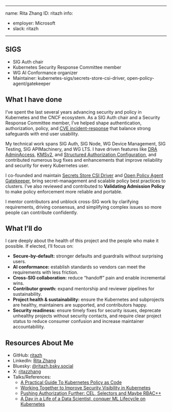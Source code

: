 -------------------------------------------------------------
name: Rita Zhang
ID: ritazh
info:
- employer: Microsoft
- slack: ritazh
-------------------------------------------------------------

## SIGS

- SIG Auth chair
- Kubernetes Security Response Committee member
- WG AI Conformance organizer
- Maintainer: kubernetes-sigs/secrets-store-csi-driver, open-policy-agent/gatekeeper

## What I have done

I’ve spent the last several years advancing security and policy in Kubernetes and the CNCF ecosystem. As a SIG Auth chair and a Security Response Committee member, I’ve helped shape authentication, authorization, policy, and [CVE incident-response](https://github.com/kubernetes/kubernetes/issues?q=is%3Aissue%20state%3Aclosed%20label%3Aofficial-cve-feed%20ritazh) that balance strong safeguards with end user usability.

My technical work spans SIG Auth, SIG Node, WG Device Management, SIG Testing, SIG APIMachinery, and WG LTS. I have driven features like [DRA AdminAccess](https://github.com/kubernetes/enhancements/tree/master/keps/sig-auth/5018-dra-adminaccess), [KMSv2](https://github.com/kubernetes/enhancements/blob/master/keps/sig-auth/3299-kms-v2-improvements), and [Structured Authorization Configuration](https://github.com/kubernetes/enhancements/tree/master/keps/sig-auth/3221-structured-authorization-configuration), and contributed numerous bug fixes and enhancements that improve reliability and security for every Kubernetes user.

I co-founded and maintain [Secrets Store CSI Driver](https://github.com/kubernetes-sigs/secrets-store-csi-driver) and [Open Policy Agent Gatekeeper](https://github.com/open-policy-agent/gatekeeper), bring secret-management and scalable policy best practices to clusters. I’ve also reviewed and contributed to **Validating Admission Policy** to make policy enforcement more reliable and portable.

I mentor contributors and unblock cross-SIG work by clarifying requirements, driving consensus, and simplifying complex issues so more people can contribute confidently.

## What I’ll do

I care deeply about the health of this project and the people who make it possible. If elected, I’ll focus on:

- **Secure-by-default:** stronger defaults and guardrails without surprising users.  
- **AI conformance:** establish standards so vendors can meet the requirements with less friction.  
- **Cross-SIG collaboration:** reduce “handoff” pain and enable incremental wins.  
- **Contributor growth:** expand mentorship and reviewer pipelines for sustainability.  
- **Project health & sustainability:** ensure the Kubernetes and subprojects are healthy, maintainers are supported, and contributors happy.  
- **Security readiness:** ensure timely fixes for security issues, deprecate unhealthy projects without security contacts, and require clear project status to reduce consumer confusion and increase maintainer accountabiliity.

## Resources About Me

- GitHub: [ritazh](https://github.com/ritazh)
- LinkedIn: [Rita Zhang](https://www.linkedin.com/in/ritazhang/)  
- Bluesky: [@ritazh.bsky.social](https://bsky.app/profile/ritazh.bsky.social)
- X: [ritazzhang](https://x.com/ritazzhang)
- Talks/References:
  - [A Practical Guide To Kubernetes Policy as Code](https://sched.co/1tcxh)
  - [Working Together to Improve Security Visibility in Kubernetes](https://sched.co/1hoxr)
  - [Pushing Authorization Further: CEL, Selectors and Maybe RBAC++](https://sched.co/1hoyX)
  - [A Day in a Life of a Data Scientist, conquer ML Lifecycle on Kubernetes](https://sched.co/FuKv)
